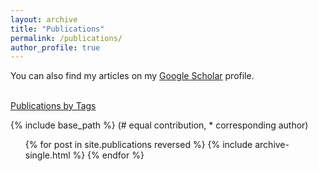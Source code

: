 ```yaml
---
layout: archive
title: "Publications"
permalink: /publications/
author_profile: true
---
```


You can also find my articles on my <u><a href="https://scholar.google.com/citations?user=23XDhOwAAAAJ&hl=en">Google Scholar</a></u> profile.

<br><a href="/pub-tags/">Publications by Tags</a>

{% include base_path %}
(# equal contribution, * corresponding author)
<ol reversed>
{% for post in site.publications reversed %}
  {% include archive-single.html %}
{% endfor %}
</ol>
